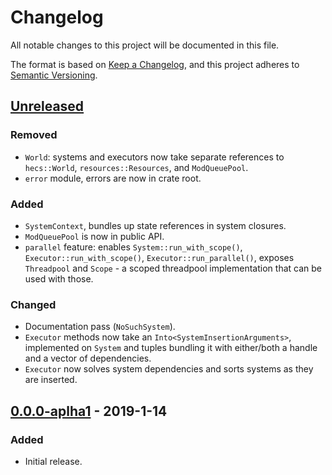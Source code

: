 # Changelog
All notable changes to this project will be documented in this file.

The format is based on [Keep a Changelog](https://keepachangelog.com/en/1.0.0/),
and this project adheres to [Semantic Versioning](https://semver.org/spec/v2.0.0.html).

<!--## [Unreleased](https://github.com/Ratysz/yaks/compare/0.0.0..HEAD)-->

## [Unreleased](https://github.com/Ratysz/yaks/compare/0.0.0-aplha1..HEAD)
### Removed
- `World`: systems and executors now take separate references to `hecs::World`,
`resources::Resources`, and `ModQueuePool`.
- `error` module, errors are now in crate root.
### Added
- `SystemContext`, bundles up state references in system closures.
- `ModQueuePool` is now in public API.
- `parallel` feature: enables `System::run_with_scope()`, `Executor::run_with_scope()`,
`Executor::run_parallel()`, exposes `Threadpool` and `Scope` - a scoped threadpool
implementation that can be used with those.
### Changed
- Documentation pass (`NoSuchSystem`).
- `Executor` methods now take an `Into<SystemInsertionArguments>`, implemented on
`System` and tuples bundling it with either/both a handle and a vector of dependencies.
- `Executor` now solves system dependencies and sorts systems as they are inserted.

## [0.0.0-aplha1](https://github.com/Ratysz/yaks/releases/tag/0.0.0-aplha1)  - 2019-1-14
### Added
- Initial release.